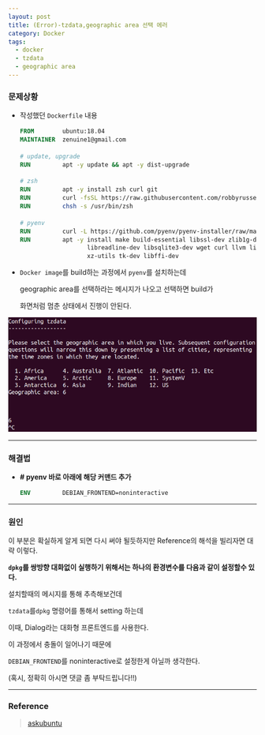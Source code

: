 ```yaml
---
layout: post
title: (Error)-tzdata,geographic area 선택 에러
category: Docker
tags:
  - docker
  - tzdata
  - geographic area
---
```




### 문제상황

- 작성했던 `Dockerfile` 내용

  ```dockerfile
  FROM        ubuntu:18.04
  MAINTAINER  zenuine1@gmail.com
  
  # update, upgrade
  RUN         apt -y update && apt -y dist-upgrade
  
  # zsh
  RUN         apt -y install zsh curl git
  RUN         curl -fsSL https://raw.githubusercontent.com/robbyrussell/oh-my-zsh/master/tools/install.sh | bash
  RUN         chsh -s /usr/bin/zsh
  
  # pyenv
  RUN         curl -L https://github.com/pyenv/pyenv-installer/raw/master/bin/pyenv-installer | bash
  RUN         apt -y install make build-essential libssl-dev zlib1g-dev libbz2-dev \
                     libreadline-dev libsqlite3-dev wget curl llvm libncurses5-dev                        libncursesw5-dev \
                     xz-utils tk-dev libffi-dev
  ```


- `Docker image`를 build하는 과정에서 `pyenv`를 설치하는데 

  geographic area를 선택하라는 메시지가 나오고 선택하면 build가 

  화면처럼 멈춘 상태에서 진행이 안된다.

![dockertzdata](/assets/docker/dockertzdata.png)

------



### 해결법

- **# pyenv 바로 아래에 해당 커맨드 추가**

  ```dockerfile
  ENV         DEBIAN_FRONTEND=noninteractive
  ```

------



### 원인

이 부분은 확실하게 알게 되면 다시 써야 될듯하지만 Reference의 해석을 빌리자면 대략 이렇다.

**`dpkg`를 쌍방향 대화없이 실행하기 위해서는 하나의 환경변수를 다음과 같이 설정할수 있다.**

설치할때의 메시지를 통해 추측해보건데

`tzdata`를`dpkg` 명령어를 통해서 setting 하는데

이때, Dialog라는 대화형 프론트엔드를 사용한다. 

이 과정에서 충돌이 일어나기 때문에

`DEBIAN_FRONTEND`를 noninteractive로 설정한게 아닐까 생각한다.

(혹시, 정확히 아시면 댓글 좀 부탁드립니다!!)



---

### Reference

> [askubuntu](https://askubuntu.com/questions/909277/avoiding-user-interaction-with-tzdata-when-installing-certbot-in-a-docker-contai)

